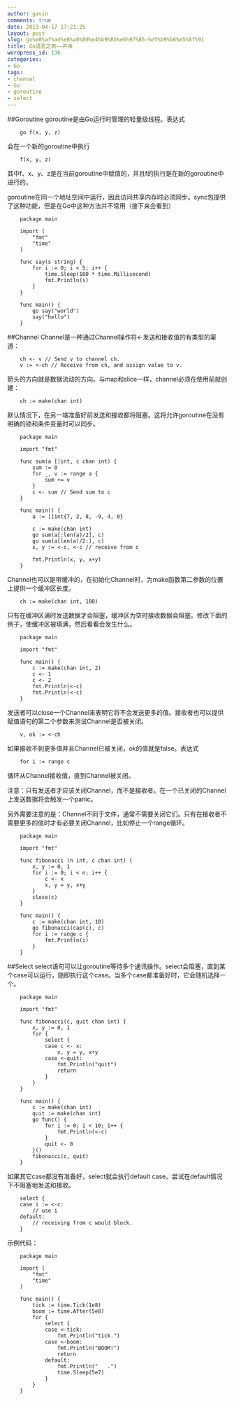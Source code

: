 ```yaml
---
author: gavin
comments: true
date: 2013-04-17 17:21:25
layout: post
slug: go%e8%af%ad%e8%a8%80%e4%b9%8b%e6%97%85-%e5%b9%b6%e5%8f%91
title: Go语言之旅——并发
wordpress_id: 136
categories:
- Go
tags:
- channal
- Go
- goroutine
- select
---
```


##Goroutine
goroutine是由Go运行时管理的轻量级线程。表达式  

        go f(x, y, z)

会在一个新的goroutine中执行  
   
        f(x, y, z)

其中f、x、y、z是在当前goroutine中赋值的，并且f的执行是在新的goroutine中进行的。

goroutine在同一个地址空间中运行，因此访问共享内存时必须同步。sync包提供了这种功能，但是在Go中这种方法并不常用（接下来会看到）

        package main
    
        import (
            "fmt"
            "time"
        )
    
        func say(s string) {
            for i := 0; i < 5; i++ {
                time.Sleep(100 * time.Millisecond)
                fmt.Println(s)
            }
        }
    
        func main() {
            go say("world")
            say("hello")
        }

##Channel
Channel是一种通过Channel操作符<-发送和接收值的有类型的渠道：  

        ch <- v // Send v to channel ch.
        v := <-ch // Receive from ch, and assign value to v.

箭头的方向就是数据流动的方向。与map和slice一样，channel必须在使用前就创建：  

        ch := make(chan int)

默认情况下，在另一端准备好前发送和接收都将阻塞。这将允许goroutine在没有明确的锁和条件变量时可以同步。  

        package main
    
        import "fmt"
    
        func sum(a []int, c chan int) {
            sum := 0
            for _, v := range a {
                sum += v
            }
            c <- sum // Send sum to c
        }
    
        func main() {
            a := []int{7, 2, 8, -9, 4, 0}
    
            c := make(chan int)
            go sum(a[:len(a)/2], c)
            go sum(a[len(a)/2:], c)
            x, y := <-c, <-c // receive from c
    
            fmt.Println(x, y, x+y)
        }

Channel也可以是带缓冲的，在初始化Channel时，为make函数第二参数的位置上提供一个缓冲区长度。  

        ch := make(chan int, 100)

只有在缓冲区满时发送数据才会阻塞，缓冲区为空时接收数据会阻塞。修改下面的例子，使缓冲区被填满，然后看看会发生什么。  

        package main
    
        import "fmt"
    
        func main() {
            c := make(chan int, 2)
            c <- 1
            c <- 2
            fmt.Println(<-c)
            fmt.Println(<-c)
        }

发送者可以close一个Channel来表明它将不会发送更多的值。接收者也可以提供赋值语句的第二个参数来测试Channel是否被关闭。  

        v, ok := <-ch

如果接收不到更多值并且Channel已被关闭，ok的值就是false。表达式  

        for i := range c

循环从Channel接收值，直到Channel被关闭。

注意：只有发送者才应该关闭Channel，而不是接收者。在一个已关闭的Channel上发送数据将会触发一个panic。

另外需要注意的是：Channel不同于文件，通常不需要关闭它们。只有在接收者不需要更多的值时才有必要关闭Channel，比如停止一个range循环。

        package main
    
        import "fmt"
    
        func fibonacci (n int, c chan int) {
            x, y := 0, 1
            for i := 0; i < n; i++ {
                c <- x
                x, y = y, x+y
            }
            close(c)
        }
    
        func main() {
            c := make(chan int, 10)
            go fibonacci(cap(c), c)
            for i := range c {
                fmt.Println(i)
            }
        }

##Select
select语句可以让goroutine等待多个通讯操作。select会阻塞，直到某个case可以运行，随即执行这个case。当多个case都准备好时，它会随机选择一个。  

        package main
    
        import "fmt"
    
        func fibonacci(c, quit chan int) {
            x, y := 0, 1
            for {
                select {
                case c <- x:
                    x, y = y, x+y
                case <-quit:
                    fmt.Println("quit")
                    return
                }
            }
        }
    
        func main() {
            c := make(chan int)
            quit := make(chan int)
            go func() {
                for i := 0; i < 10; i++ {
                    fmt.Println(<-c)
                }
                quit <- 0
            }()
            fibonacci(c, quit)
        }

如果其它case都没有准备好，select就会执行default case。尝试在default情况下不阻塞地发送和接收。  
   
        select {
        case i := <-c:
            // use i
        default:
            // receiving from c would block.
        }

示例代码：  

        package main
    
        import (
            "fmt"
            "time"
        )
    
        func main() {
            tick := time.Tick(1e8)
            boom := time.After(5e8)
            for {
                select {
                case <-tick:
                    fmt.Println("tick.")
                case <-boom:
                    fmt.Println("BOOM!")
                    return
                default:
                    fmt.Println("	.")
                    time.Sleep(5e7)
                }
            }
        }

